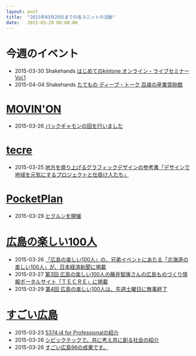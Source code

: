 ```yaml
---
layout: post
title:  "2015年03月29日までの各ユニットの活動"
date:   2015-03-29 00:00:00
---
```


# 今週のイベント

* 2015-03-30 Shakehands [はじめてのkintone オンライン・ライブセミナー Vol.1](https://www.facebook.com/CoworkingShakeHands/posts/901950463189682)
* 2015-04-04 Shakehands [たてもの ディープ・トーク 百歳の産業奨励館](http://www.oa-hiroshima.org/event/event150404.html)


# [MOVIN'ON](http://coworking-hiroshima.com/)

* 2015-03-26 [バックギャモンの回を行いました](http://www.facebook.com/movinon.hiroshima/photos/a.741352859218828.1073741830.723399384347509/917773158243463/?type=1)


# [tecre](http://tecre.jp/)

* 2015-03-25 [地方を盛り上げるグラフィックデザインの参考書「デザインで地域を元気にするプロジェクトと仕掛け人たち」](http://tecre.jp/design-local/)


# [PocketPlan](http://pocketplan.wix.com/pocketplan)

* 2015-03-29 [ヒクルンを開催](http://www.facebook.com/PocketPlan/posts/814079122011395)


# [広島の楽しい100人](https://www.facebook.com/h100parson)

* 2015-03-26 [「広島の楽しい100人」の、兄弟イベントにあたる「北海道の楽しい100人」が、日本経済新聞に掲載](http://www.facebook.com/h100parson/posts/1563897033885436)
* 2015-03-27 [第3回 広島の楽しい100人の藤井智康さんの広島ものづくり情報ポータルサイト「ＴＥＣＲＥ」に掲載](http://www.facebook.com/h100parson/posts/1564111740530632)
* 2015-03-29 [第4回 広島の楽しい100人は、先週土曜日に無事終了](http://www.facebook.com/h100parson/posts/1565308393744300)


# [すごい広島](http://great-h.github.io/)

* 2015-03-23 [5374.j4 for Professionalの紹介](http://www.facebook.com/great.hiroshima/posts/540553106087339)
* 2015-03-26 [シビックテックで、共に考え共に創る社会の紹介](http://www.facebook.com/great.hiroshima/posts/542358502573466)
* 2015-03-26 [すごい広島96の成果です。](http://www.facebook.com/great.hiroshima/posts/542195862589730)

